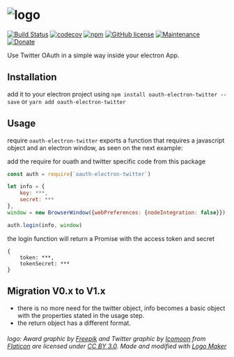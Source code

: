 # ![logo](https://cloud.githubusercontent.com/assets/3071208/14719944/55c32866-07ff-11e6-9821-1a564a0cf065.png)

[![Build Status](https://travis-ci.org/kanekotic/oauth-electron-twitter.svg?branch=master)](https://travis-ci.org/kanekotic/oauth-electron-twitter)
[![codecov](https://codecov.io/gh/kanekotic/oauth-electron-twitter/branch/master/graph/badge.svg)](https://codecov.io/gh/kanekotic/oauth-electron-twitter)
[![npm](https://img.shields.io/npm/dy/oauth-electron-twitter.svg)](https://github.com/kanekotic/oauth-electron-twitter)
[![GitHub license](https://img.shields.io/github/license/kanekotic/oauth-electron-twitter.svg)](https://github.com/kanekotic/oauth-electron-twitter/blob/master/LICENSE)
[![Maintenance](https://img.shields.io/badge/Maintained%3F-yes-green.svg)](https://GitHub.com/kanekotic/oauth-electron-twitter/graphs/commit-activity)
[![Donate](https://img.shields.io/badge/Donate-PayPal-green.svg)](https://www.paypal.me/kanekotic/)

Use Twitter OAuth in a simple way inside your electron App.

## Installation

add it to your electron project using `npm install oauth-electron-twitter --save` or `yarn add oauth-electron-twitter`

## Usage

require `oauth-electron-twitter` exports a function that requires a javascript object and an electron window, as seen on the next example:

add the require for ouath and twitter specific code from this package
```js
const auth = require(`oauth-electron-twitter`)

let info = {
    key: ***,
    secret: ***
},
window = new BrowserWindow({webPreferences: {nodeIntegration: false}});

auth.login(info, window)
```
the login function will return a Promise with the access token and secret

```
{
    token: ***,
    tokenSecret: ***
}
```

## Migration V0.x to V1.x

- there is no more need for the twitter object, info becomes a basic object with the properties stated in the usage step.
- the return object has a different format.

###### logo: Award graphic by <a href="http://www.freepik.com/">Freepik</a> and Twitter graphic by <a href="http://www.icomoon.io">Icomoon</a> from <a href="http://www.flaticon.com/">Flaticon</a> are licensed under <a href="http://creativecommons.org/licenses/by/3.0/" title="Creative Commons BY 3.0">CC BY 3.0</a>. Made and modified with <a href="http://logomakr.com" title="Logo Maker">Logo Maker </a>

